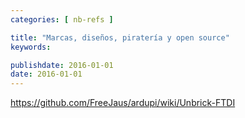 ```yaml
---
categories: [ nb-refs ]

title: "Marcas, diseños, piratería y open source"
keywords: 

publishdate: 2016-01-01
date: 2016-01-01
---
```


https://github.com/FreeJaus/ardupi/wiki/Unbrick-FTDI